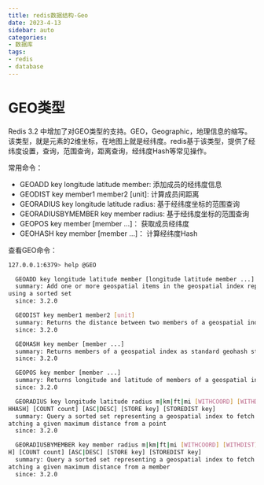 ```yaml
---
title: redis数据结构-Geo
date: 2023-4-13
sidebar: auto
categories: 
- 数据库
tags: 
- redis
- database
---
```


# GEO类型
Redis 3.2 中增加了对GEO类型的支持。GEO，Geographic，地理信息的缩写。该类型，就是元素的2维坐标，在地图上就是经纬度。redis基于该类型，提供了经纬度设置，查询，范围查询，距离查询，经纬度Hash等常见操作。

常用命令：
+ GEOADD key longitude latitude member: 添加成员的经纬度信息
+ GEODIST key member1 member2 [unit]: 计算成员间距离
+ GEORADIUS key longitude latitude radius: 基于经纬度坐标的范围查询
+ GEORADIUSBYMEMBER key member radius: 基于经纬度坐标的范围查询
+ GEOPOS key member [member …]： 获取成员经纬度
+ GEOHASH key member [member …]： 计算经纬度Hash

查看GEO命令：
```bash
127.0.0.1:6379> help @GEO

  GEOADD key longitude latitude member [longitude latitude member ...]
  summary: Add one or more geospatial items in the geospatial index represented
using a sorted set
  since: 3.2.0

  GEODIST key member1 member2 [unit]
  summary: Returns the distance between two members of a geospatial index
  since: 3.2.0

  GEOHASH key member [member ...]
  summary: Returns members of a geospatial index as standard geohash strings
  since: 3.2.0

  GEOPOS key member [member ...]
  summary: Returns longitude and latitude of members of a geospatial index
  since: 3.2.0

  GEORADIUS key longitude latitude radius m|km|ft|mi [WITHCOORD] [WITHDIST] [WIT
HHASH] [COUNT count] [ASC|DESC] [STORE key] [STOREDIST key]
  summary: Query a sorted set representing a geospatial index to fetch members m
atching a given maximum distance from a point
  since: 3.2.0

  GEORADIUSBYMEMBER key member radius m|km|ft|mi [WITHCOORD] [WITHDIST] [WITHHAS
H] [COUNT count] [ASC|DESC] [STORE key] [STOREDIST key]
  summary: Query a sorted set representing a geospatial index to fetch members m
atching a given maximum distance from a member
  since: 3.2.0

```
